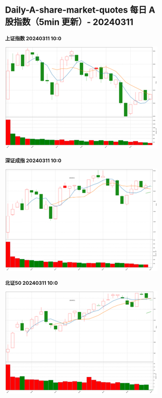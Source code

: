 
# Daily-A-share-market-quotes 每日 A 股指数（5min 更新）- 20240311

### 上证指数 20240311 10:0
![](./fig/2024/3/20240311-sh000001.png)

### 深证成指 20240311 10:0
![](./fig/2024/3/20240311-sz399001.png)

### 北证50 20240311 10:0
![](./fig/2024/3/20240311-bj899050.png)
